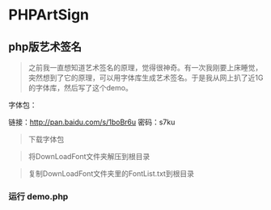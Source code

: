 # PHPArtSign

## php版艺术签名

> 之前我一直想知道艺术签名的原理，觉得很神奇。有一次我刚要上床睡觉，突然想到了它的原理，可以用字体库生成艺术签名。于是我从网上扒了近1G的字体库，然后写了这个demo。

字体包：

链接：http://pan.baidu.com/s/1boBr6u 密码：s7ku

> 下载字体包

> 将DownLoadFont文件夹解压到根目录

> 复制DownLoadFont文件夹里的FontList.txt到根目录

### 运行 demo.php
